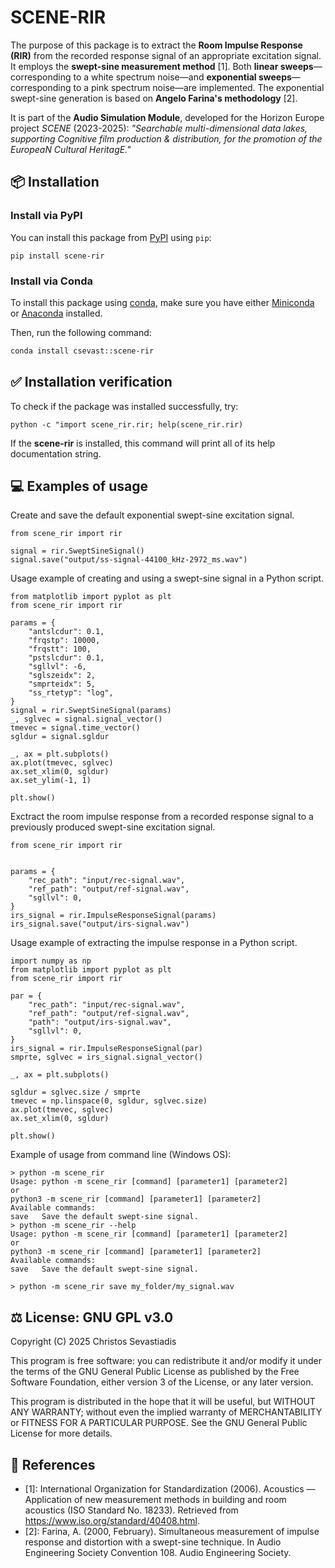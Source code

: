 # SCENE-RIR

The purpose of this package is to extract the **Room Impulse Response (RIR)** from the 
recorded response signal of an appropriate excitation signal. It employs the **swept-sine 
measurement method** [1]. Both **linear sweeps**—corresponding to a white spectrum
noise—and **exponential sweeps**—corresponding to a pink spectrum noise—are implemented.
 The exponential swept-sine generation is based on **Angelo Farina's methodology** [2].

It is part of the  **Audio Simulation Module**, developed for the Horizon Europe project *SCENE* (2023-2025):
*"Searchable multi-dimensional data lakes, supporting Cognitive film production & distribution, for the promotion of the EuropeaN Cultural HeritagE."*

## 📦 Installation

### Install via PyPI

You can install this package from [PyPI](https://pypi.org) using `pip`:

```
pip install scene-rir
```

### Install via Conda

To install this package using [conda](https://docs.conda.io), make sure you have either [Miniconda](https://docs.conda.io/en/latest/miniconda.html) or [Anaconda](https://www.anaconda.com/products/distribution) installed.

Then, run the following command:

```bash
conda install csevast::scene-rir
```

## ✅ Installation verification
To check if the package was installed successfully, try:
```
python -c "import scene_rir.rir; help(scene_rir.rir)
```
If the **scene-rir** is installed, this command will print all of its help documentation
string.

## 💻 Examples of usage
Create and save the default exponential swept-sine excitation signal.
```        
from scene_rir import rir

signal = rir.SweptSineSignal()
signal.save("output/ss-signal-44100_kHz-2972_ms.wav")
```

Usage example of creating and using a swept-sine signal in a Python script.
```
from matplotlib import pyplot as plt
from scene_rir import rir

params = {
    "antslcdur": 0.1,
    "frqstp": 10000,
    "frqstt": 100,
    "pstslcdur": 0.1,
    "sgllvl": -6,
    "sglszeidx": 2,
    "smprteidx": 5,
    "ss_rtetyp": "log",
}
signal = rir.SweptSineSignal(params)
_, sglvec = signal.signal_vector()
tmevec = signal.time_vector()
sgldur = signal.sgldur

_, ax = plt.subplots()
ax.plot(tmevec, sglvec)
ax.set_xlim(0, sgldur)
ax.set_ylim(-1, 1)

plt.show()
```

Exctract the room impulse response from a recorded response signal to a
previously produced swept-sine excitation signal.

```
from scene_rir import rir


params = {
    "rec_path": "input/rec-signal.wav",
    "ref_path": "output/ref-signal.wav",
    "sgllvl": 0,
}
irs_signal = rir.ImpulseResponseSignal(params)
irs_signal.save("output/irs-signal.wav")
```

Usage example of extracting the impulse response in a Python script.
```
import numpy as np
from matplotlib import pyplot as plt
from scene_rir import rir

par = {
    "rec_path": "input/rec-signal.wav",
    "ref_path": "output/ref-signal.wav",
    "path": "output/irs-signal.wav",
    "sgllvl": 0,
}
irs_signal = rir.ImpulseResponseSignal(par)
smprte, sglvec = irs_signal.signal_vector()

_, ax = plt.subplots()

sgldur = sglvec.size / smprte
tmevec = np.linspace(0, sgldur, sglvec.size)
ax.plot(tmevec, sglvec)
ax.set_xlim(0, sgldur)

plt.show()
```

Example of usage from command line (Windows OS):
```
> python -m scene_rir
Usage: python -m scene_rir [command] [parameter1] [parameter2]
or
python3 -m scene_rir [command] [parameter1] [parameter2]
Available commands:
save   Save the default swept-sine signal.
> python -m scene_rir --help
Usage: python -m scene_rir [command] [parameter1] [parameter2]
or
python3 -m scene_rir [command] [parameter1] [parameter2]
Available commands:
save   Save the default swept-sine signal.

> python -m scene_rir save my_folder/my_signal.wav
```

## ⚖️ License: GNU GPL v3.0

Copyright (C) 2025 Christos Sevastiadis

This program is free software: you can redistribute it and/or modify
it under the terms of the GNU General Public License as published by
the Free Software Foundation, either version 3 of the License, or any later version.

This program is distributed in the hope that it will be useful,
but WITHOUT ANY WARRANTY; without even the implied warranty of
MERCHANTABILITY or FITNESS FOR A PARTICULAR PURPOSE.  See the
GNU General Public License for more details.

## 📖 References

- [1]: International Organization for Standardization (2006). Acoustics — Application of new measurement methods in building and room acoustics (ISO Standard No. 18233). Retrieved from https://www.iso.org/standard/40408.html.
- [2]: Farina, A. (2000, February). Simultaneous measurement of impulse response and distortion with a swept-sine technique. In Audio Engineering Society Convention 108. Audio Engineering Society.
